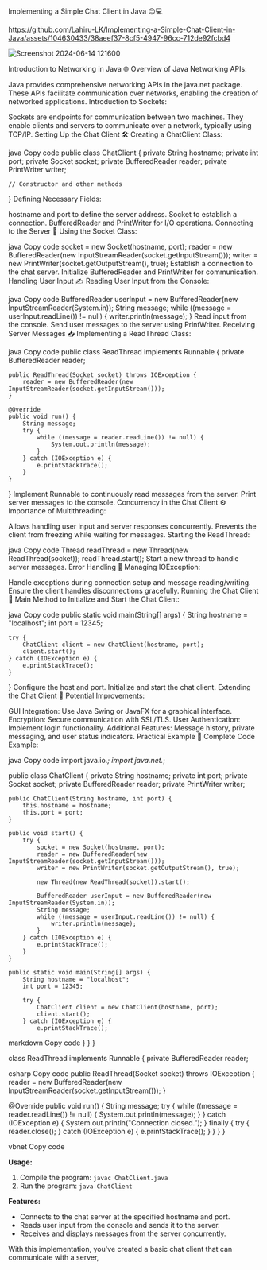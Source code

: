 Implementing a Simple Chat Client in Java 😊💻


https://github.com/Lahiru-LK/Implementing-a-Simple-Chat-Client-in-Java/assets/104630433/38aeef37-8cf5-4947-96cc-712de92fcbd4

![Screenshot 2024-06-14 121600](https://github.com/Lahiru-LK/Implementing-a-Simple-Chat-Client-in-Java/assets/104630433/a19790b4-9b8f-468b-8ec1-e27f9f02ef2c)


Introduction to Networking in Java 🌐
Overview of Java Networking APIs:

Java provides comprehensive networking APIs in the java.net package.
These APIs facilitate communication over networks, enabling the creation of networked applications.
Introduction to Sockets:

Sockets are endpoints for communication between two machines.
They enable clients and servers to communicate over a network, typically using TCP/IP.
Setting Up the Chat Client 🛠️
Creating a ChatClient Class:

java
Copy code
public class ChatClient {
    private String hostname;
    private int port;
    private Socket socket;
    private BufferedReader reader;
    private PrintWriter writer;
    
    // Constructor and other methods
}
Defining Necessary Fields:

hostname and port to define the server address.
Socket to establish a connection.
BufferedReader and PrintWriter for I/O operations.
Connecting to the Server 🔗
Using the Socket Class:

java
Copy code
socket = new Socket(hostname, port);
reader = new BufferedReader(new InputStreamReader(socket.getInputStream()));
writer = new PrintWriter(socket.getOutputStream(), true);
Establish a connection to the chat server.
Initialize BufferedReader and PrintWriter for communication.
Handling User Input ✍️
Reading User Input from the Console:

java
Copy code
BufferedReader userInput = new BufferedReader(new InputStreamReader(System.in));
String message;
while ((message = userInput.readLine()) != null) {
    writer.println(message);
}
Read input from the console.
Send user messages to the server using PrintWriter.
Receiving Server Messages 📥
Implementing a ReadThread Class:

java
Copy code
public class ReadThread implements Runnable {
    private BufferedReader reader;
    
    public ReadThread(Socket socket) throws IOException {
        reader = new BufferedReader(new InputStreamReader(socket.getInputStream()));
    }
    
    @Override
    public void run() {
        String message;
        try {
            while ((message = reader.readLine()) != null) {
                System.out.println(message);
            }
        } catch (IOException e) {
            e.printStackTrace();
        }
    }
}
Implement Runnable to continuously read messages from the server.
Print server messages to the console.
Concurrency in the Chat Client ⚙️
Importance of Multithreading:

Allows handling user input and server responses concurrently.
Prevents the client from freezing while waiting for messages.
Starting the ReadThread:

java
Copy code
Thread readThread = new Thread(new ReadThread(socket));
readThread.start();
Start a new thread to handle server messages.
Error Handling 🚫
Managing IOException:

Handle exceptions during connection setup and message reading/writing.
Ensure the client handles disconnections gracefully.
Running the Chat Client 🚀
Main Method to Initialize and Start the Chat Client:

java
Copy code
public static void main(String[] args) {
    String hostname = "localhost";
    int port = 12345;
    
    try {
        ChatClient client = new ChatClient(hostname, port);
        client.start();
    } catch (IOException e) {
        e.printStackTrace();
    }
}
Configure the host and port.
Initialize and start the chat client.
Extending the Chat Client 🌟
Potential Improvements:

GUI Integration: Use Java Swing or JavaFX for a graphical interface.
Encryption: Secure communication with SSL/TLS.
User Authentication: Implement login functionality.
Additional Features: Message history, private messaging, and user status indicators.
Practical Example 🎉
Complete Code Example:

java
Copy code
import java.io.*;
import java.net.*;

public class ChatClient {
    private String hostname;
    private int port;
    private Socket socket;
    private BufferedReader reader;
    private PrintWriter writer;

    public ChatClient(String hostname, int port) {
        this.hostname = hostname;
        this.port = port;
    }

    public void start() {
        try {
            socket = new Socket(hostname, port);
            reader = new BufferedReader(new InputStreamReader(socket.getInputStream()));
            writer = new PrintWriter(socket.getOutputStream(), true);

            new Thread(new ReadThread(socket)).start();

            BufferedReader userInput = new BufferedReader(new InputStreamReader(System.in));
            String message;
            while ((message = userInput.readLine()) != null) {
                writer.println(message);
            }
        } catch (IOException e) {
            e.printStackTrace();
        }
    }

    public static void main(String[] args) {
        String hostname = "localhost";
        int port = 12345;

        try {
            ChatClient client = new ChatClient(hostname, port);
            client.start();
        } catch (IOException e) {
            e.printStackTrace();
markdown
Copy code
    }
}
}

class ReadThread implements Runnable {
private BufferedReader reader;

csharp
Copy code
public ReadThread(Socket socket) throws IOException {
    reader = new BufferedReader(new InputStreamReader(socket.getInputStream()));
}

@Override
public void run() {
    String message;
    try {
        while ((message = reader.readLine()) != null) {
            System.out.println(message);
        }
    } catch (IOException e) {
        System.out.println("Connection closed.");
    } finally {
        try {
            reader.close();
        } catch (IOException e) {
            e.printStackTrace();
        }
    }
}
}

vbnet
Copy code

**Usage:**
1. Compile the program: `javac ChatClient.java`
2. Run the program: `java ChatClient`

**Features:**
- Connects to the chat server at the specified hostname and port.
- Reads user input from the console and sends it to the server.
- Receives and displays messages from the server concurrently.

With this implementation, you've created a basic chat client that can communicate with a server, 
